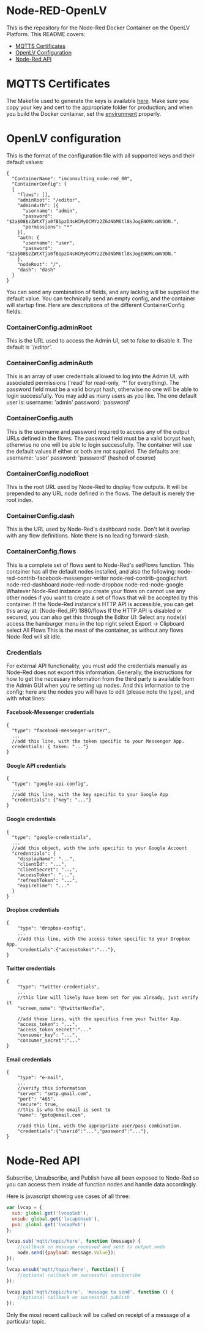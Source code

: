 # Node-RED-OpenLV

This is the repository for the Node-Red Docker Container on the OpenLV Platform.
This README covers:

* [MQTTS Certificates](#mqtts-certificates)
* [OpenLV Configuration](#openlv-configuration)
* [Node-Red API](#node-red-api)

# MQTTS Certificates

The Makefile used to generate the keys is available [here](./keys/Makefile).
Make sure you copy your key and cert to the appropriate folder for production;
and when you build the Docker container, set the
[environment](./index.js#L6) properly.

# OpenLV configuration

This is the format of the configuration file with all supported keys and their
default values:

```
{
  "ContainerName": "imconsulting_node-red_00",
  "ContainerConfig": {
  {
    "flows": [],
    "adminRoot": "/editor",
    "adminAuth": [{
      "username": "admin",
      "password": "$2a$08$zZWtXTja0fB1pzD4sHCMyOCMYz2Z6dNbM6tl8sJogENOMcxWV9DN.",
      "permissions": "*"
    }],
    "auth: {
      "username": "user",
      "password": "$2a$08$zZWtXTja0fB1pzD4sHCMyOCMYz2Z6dNbM6tl8sJogENOMcxWV9DN."
    },
    "nodeRoot": "/",
    "dash": "dash"
  }
}
```

You can send any combination of fields, and any lacking will be supplied the
default value. You can technically send an empty config, and the container will
startup fine. Here are descriptions of the different ContainerConfig fields:

### ContainerConfig.adminRoot
This is the URL used to access the Admin UI, set to false to disable it. The
default is '/editor'.

### ContainerConfig.adminAuth
This is an array of user credentials allowed to log into the Admin UI, with
associated permissions ('read' for read-only, '*' for everything). The password
field must be a valid bcrypt hash, otherwise no one will be able to login
successfully. You may add as many users as you like.
The one default user is:
  username: 'admin'
  password: 'password'

### ContainerConfig.auth
This is the username and password required to access any of the output URLs
defined in the flows. The password field must be a valid bcrypt hash, otherwise
no one will be able to login successfully.
The container will use the default values if either or both are not supplied.
The defaults are:
  username: 'user'
  password: 'password' (hashed of course)

### ContainerConfig.nodeRoot
This is the root URL used by Node-Red to display flow outputs. It will be
prepended to any URL node defined in the flows. The default is merely the root
index.

### ContainerConfig.dash
This is the URL used by Node-Red's dashboard node. Don't let it overlap with
any flow definitions. Note there is no leading forward-slash.

### ContainerConfig.flows
This is a complete set of flows sent to Node-Red's setFlows function. This
container has all the default nodes installed, and also the following:
  node-red-contrib-facebook-messenger-writer
  node-red-contrib-googlechart
  node-red-dashboard
  node-red-node-dropbox
  node-red-node-google
Whatever Node-Red instance you create your flows on cannot use any other nodes
if you want to create a set of flows that will be accepted by this container.
If the Node-Red instance's HTTP API is accessible, you can get this array at:
    {Node-Red_IP}:1880/flows
If the HTTP API is disabled or secured, you can also get this through the
Editor UI:
  Select any node(s)
  access the hamburger menu in the top right
  select Export -> Clipboard
  select All Flows
This is the meat of the container, as without any flows Node-Red will sit idle.

### Credentials

For external API functionality, you must add the credentials manually as
Node-Red does not export this information. Generally, the instructions for how
to get the necessary information from the third party is available from the
Admin GUI when you're setting up nodes. And this information to the config;
here are the nodes you will have to edit (please note the type), and with what
lines:

#### Facebook-Messenger credentials
```
{
  "type": "facebook-messenger-writer",
  ...
  //add this line, with the token specific to your Messenger App.
  credentials: { token: "..."}
}
```

#### Google API credentials
```
{
  "type": "google-api-config",
  ...
  //add this line, with the key specific to your Google App
  "credentials": {"key": "..."}
}
```

#### Google credentials
```
{
  "type": "google-credentials",
  ...
  //add this object, with the info specific to your Google Account
  "credentials": {
    "displayName": "...",
    "clientId": "...",
    "clientSecret": "...",
    "accessToken": "...",
    "refreshToken": "...",
    "expireTime": "..."
  }
}
```

#### Dropbox credentials
```
{
    "type": "dropbox-config",
    ...
    //add this line, with the access token specific to your Dropbox App.
    "credentials":{"accesstoken":"..."},
}
```

#### Twitter credentials
```
{
    "type": "twitter-credentials",
    ...
    //this line will likely have been set for you already, just verify it
    "screen_name": "@twitterHandle",

    //add these lines, with the specifics from your Twitter App.
    "access_token": "...",
    "access_token_secret":"..."
    "consumer_key": "...",
    "consumer_secret":"..."
}
```

#### Email credentials
```
{
    "type": "e-mail",
    ...
    //verify this information
    "server": "smtp.gmail.com",
    "port": "465",
    "secure": true,
    //this is who the email is sent to
    "name": "goto@email.com",

    //add this line, with the appropriate user/pass combination.
    "credentials":{"userid":"...","password":"..."},
}
```

# Node-Red API

Subscribe, Unsubscribe, and Publish have all been exposed to Node-Red so you can
access them inside of function nodes and handle data accordingly.

Here is javascript showing use cases of all three:

```javascript
var lvcap = {
  sub: global.get('lvcapSub'),
  unsub: global.get('lvcapUnsub'),
  pub: global.get('lvcapPub')
};

lvcap.sub('mqtt/topic/here', function (message) {
    //callback on message received and sent to output node
    node.send({payload: message.Value});
});

lvcap.unsub('mqtt/topic/here', function() {
    //optional callback on successful unsubscribe
});

lvcap.pub('mqtt/topic/here', 'message to send', function () {
    //optional callback on successful publish
});
```

Only the most recent callback will be called on receipt of a message of a
particular topic.
